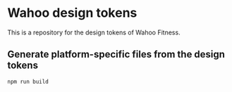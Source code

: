 # Wahoo design tokens

This is a repository for the design tokens of Wahoo Fitness.

## Generate platform-specific files from the design tokens

```bash
npm run build
```
